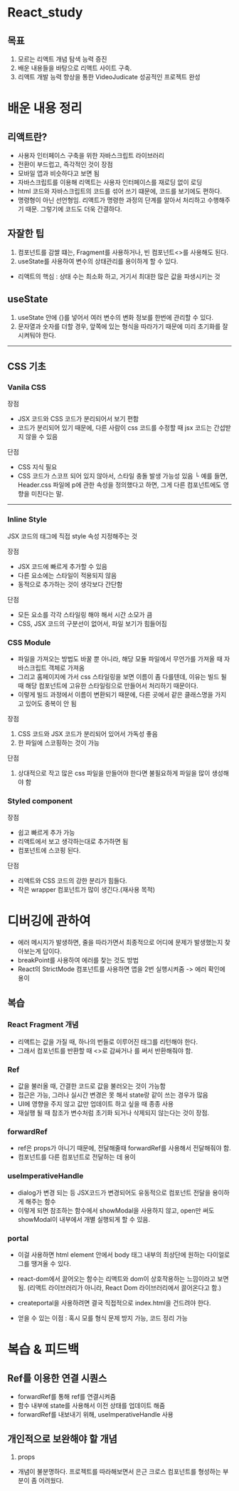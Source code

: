 # React_study

목표
---
1. 모르는 리액트 개념 탐색 능력 증진
2. 배운 내용들을 바탕으로 리액트 사이트 구축.
3. 리액트 개발 능력 향상을 통한 VideoJudicate 성공적인 프로젝트 완성

# 배운 내용 정리

## 리액트란?
- 사용자 인터페이스 구축을 위한 자바스크립트 라이브러리
- 전환이 부드럽고, 즉각적인 것이 장점
- 모바일 앱과 비슷하다고 보면 됨
- 자바스크립트를 이용해 리액트는 사용자 인터페이스를 재로딩 없이 로딩
- html 코드와 자바스크립트의 코드를 섞어 쓰기 떄문에, 코드를 보기에도 편하다.
- 명령형이 아닌 선언형임. 리액트가 명령한 과정의 단계를 알아서 처리하고 수행해주기 때문. 그렇기에 코드도 더욱 간결하다.

## 자잘한 팁
1. 컴포넌트를 감쌀 떄는, Fragment를 사용하거나, 빈 컴포넌트<>를 사용해도 된다.
2. useState를 사용하여 변수의 상태관리를 용이하게 할 수 있다.

- 리액트의 핵심 : 상태 수는 최소화 하고, 거기서 최대한 많은 값을 파생시키는 것

## useState
1. useState 안에 {}를 넣어서 여러 변수의 변화 정보를 한번에 관리할 수 있다.
2. 문자열과 숫자를 더할 경우, 앞쪽에 있는 형식을 따라가기 때문에 미리 초기화를 잘 시켜둬야 한다.

---
## CSS 기초

### Vanila CSS

장점
- JSX 코드와 CSS 코드가 분리되어서 보기 편함
- 코드가 분리되어 있기 때문에, 다른 사람이 css 코드를 수정할 때 jsx 코드는 간섭받지 않을 수 있음

단점
- CSS 지식 필요 
- CSS 코드가 스코프 되어 있지 않아서, 스타일 충돌 발생 가능성 있음
└ 예를 들면, Header.css 파일에 p에 관한 속성을 정의했다고 하면, 그게 다른 컴포넌트에도 영향을 미친다는 말.

---
### Inline Style
JSX 코드의 태그에 직접 style 속성 지정해주는 것

장점
- JSX 코드에 빠르게 추가할 수 있음
- 다른 요소에는 스타일이 적용되지 않음
- 동적으로 추가하는 것이 생각보다 간단함

단점
- 모든 요소를 각각 스타일링 해야 해서 시간 소모가 큼
- CSS, JSX 코드의 구분선이 없어서, 파일 보기가 힘들어짐

### CSS Module
- 파일을 가져오는 방법도 바꿀 뿐 아니라, 해당 모듈 파일에서 무언가를 가져올 때 자바스크립트 객체로 가져옴
- 그리고 홈페이지에 가서 css 스타일링을 보면 이름이 좀 다를텐데, 이유는 빌드 될 때 해당 컴포넌트에 고유한 스타일링으로 만들어서 처리하기 때문이다.
- 이렇게 빌드 과정에서 이름이 변환되기 때문에, 다른 곳에서 같은 클래스명을 가지고 있어도 중복이 안 됨

장점
1. CSS 코드와 JSX 코드가 분리되어 있어서 가독성 좋음
2. 한 파일에 스코핑하는 것이 가능

단점
1. 상대적으로 작고 많은 css 파일을 만들어야 한다면 불필요하게 파일을 많이 생성해야 함

### Styled component

장점
- 쉽고 빠르게 추가 가능
- 리액트에서 보고 생각하는대로 추가하면 됨
- 컴포넌트에 스코핑 된다.

단점
- 리액트와 CSS 코드의 강한 분리가 힘들다.
- 작은 wrapper 컴포넌트가 많이 생긴다.(재사용 목적)


# 디버깅에 관하여
- 에러 메시지가 발생하면, 줄을 따라가면서 최종적으로 어디에 문제가 발생했는지 찾아보는게 답이다. 
- breakPoint를 사용하여 에러를 찾는 것도 방법
- React의 StrictMode 컴포넌트를 사용하면 앱을 2번 실행시켜줌 -> 에러 확인에 용이

## 복습
### React Fragment 개념
- 리액트는 값을 가질 때, 하나의 번들로 이루어진 태그를 리턴해야 한다.
- 그래서 컴포넌트를 반환할 때 <>로 감싸거나 <Fragment>를 써서 반환해줘야 함.

### Ref
- 값을 불러올 때, 간결한 코드로 값을 불러오는 것이 가능함
- 접근은 가능, 그러나 실시간 변경은 못 해서 state랑 같이 쓰는 경우가 많음
- UI에 영향을 주지 않고 값만 업데이트 하고 싶을 때 종종 사용
- 재실행 될 때 참조가 변수처럼 초기화 되거나 삭제되지 않는다는 것이 장점.

### forwardRef
- ref은 props가 아니기 때문에, 전달해줄때 forwardRef를 사용해서 전달해줘야 함.
- 컴포넌트를 다른 컴포넌트로 전달하는 데 용이

### useImperativeHandle
- dialog가 변경 되는 등 JSX코드가 변경되어도 유동적으로 컴포넌트 전달을 용이하게 해주는 함수
- 이렇게 되면 참조하는 함수에서 showModal을 사용하지 않고, open만 써도 showModal이 내부에서 개별 실행되게 할 수 있음.

### portal
- 이걸 사용하면 html element 안에서 body 태그 내부의 최상단에 원하는 다이얼로그를 땡겨올 수 있다.
- react-dom에서 끌어오는 함수는 리액트와 dom이 상호작용하는 느낌이라고 보면 됨.
(리액트 라이브러리가 아니라, React Dom 라이브러리에서 끌어온다고 함.)
- createportal을 사용하려면 결국 직접적으로 index.html을 건드려야 한다.

- 얻을 수 있는 이점 : 혹시 모를 형식 문제 방지 가능, 코드 정리 가능

# 복습 & 피드백

## Ref를 이용한 연결 시퀀스
- forwardRef를 통해 ref를 연결시켜줌
- 함수 내부에 state를 사용해서 이전 상태를 업데이트 해줌
- forwardRef를 내보내기 위해, useImperativeHandle 사용

## 개인적으로 보완해야 할 개념
1. props
- 개념이 불분명하다. 프로젝트를 따라해보면서 은근 크로스 컴포넌트를 형성하는 부분이 좀 어려웠다.
